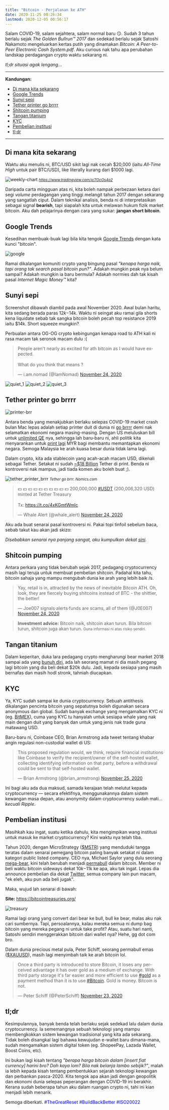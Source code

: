 ```yaml
---
title: "Bitcoin - Perjalanan ke ATH"
date: 2020-11-25 00:26:34
lastmod: 2020-12-05 00:56:17
---
```


Salam COVID-19, salam sejahtera, salam normal baru 😏. Sudah 3 tahun berlalu sejak _The Golden Bullrun&trade; 2017_ dan sedekad berlalu sejak Satoshi Nakamoto mengeluarkan kertas putih yang dinamakan *Bitcoin: A Peer-to-Peer Electronic Cash System.pdf*. Aku curious nak tahu apa perubahan landskap perdagangan crypto waktu sekarang ni.

_tl;dr situasi agak lengang..._

---
**Kandungan:**
- [Di mana kita sekarang](#di-mana-kita-sekarang)
- [Google Trends](#google-trends)
- [Sunyi sepi](#sunyi-sepi)
- [Tether printer go brrrr](#tether-printer-go-brrrr)
- [Shitcoin pumping](#shitcoin-pumping)
- [Tangan titanium](#tangan-titanium)
- [KYC](#kyc)
- [Pembelian institusi](#pembelian-institusi)
- [tl;dr](#tldr)

---

## Di mana kita sekarang
Waktu aku menulis ni, BTC/USD sikit lagi nak cecah $20,000 (iaitu *All-Time High* untuk pair BTC/USD), like literally kurang dari $1000 lagi.

![weekly-chart][weekly-chart]
<small><i><a target="_blank" href="https://www.tradingview.com/x/7OcOs4o2">https://www.tradingview.com/x/7OcOs4o2</a></i></small>

Daripada carta mingguan atas ni, kita boleh nampak perbezaan ketara dari segi _volume_ perdagangan yang tinggi melangit tahun 2017 dengan sekarang yang sangatlah ciput. Dalam teknikal analisis, benda ni di interpretasikan sebagai signal **bearish**, tapi siapalah kita untuk melawan hukum fizik market bitcoin. Aku dah pelajarinya dengan cara yang sukar: **jangan short bitcoin**.

## Google Trends

Kesedihan membuak-buak lagi bila kita tengok [Google Trends][google-trend] dengan kata kunci "bitcoin".

![google][google]

Ramai dikalangan komuniti crypto yang bingung pasal _"kenapa harga naik, tapi orang tak search pasal bitcoin pun?"_. Adakah mungkin peak nya belum sampai? Adakah mungkin ia baru bermula? Adakah normies dah tak kisah pasal _Internet Magic Money&trade;_ kita?

## Sunyi sepi

Screenshot dibawah diambil pada awal November 2020. Awal bulan haritu, kita sedang berada paras $12k-$14k. Waktu ni seingat aku ramai gila shorts kena liquidate sebab tak sangka bitcoin boleh pecah top resistance 2019 iaitu $14k. Short squeeze mungkin?

Perbualan antara OG-OG crypto kebingungan kenapa road to ATH kali ni rasa macam tak seronok macam dulu :(

<blockquote class="twitter-tweet"><p lang="en" dir="ltr">People aren&#39;t nearly as excited for ath bitcoin as I would have expected.<br><br>What do you think that means ?</p>&mdash; i.am.nomad (@IamNomad) <a href="https://twitter.com/IamNomad/status/1331248554132779012?ref_src=twsrc%5Etfw">November 24, 2020</a></blockquote> <script async src="https://platform.twitter.com/widgets.js" charset="utf-8"></script>

![quiet_1][quiet_1]
![quiet_2][quiet_2]
![quiet_3][quiet_3]

## Tether printer go brrrr

![printer-brr][printer-brr]

Antara benda yang menakjubkan berlaku selepas COVID-19 market crash bulan Mac lepas adalah setiap printer duit di dunia ni [go brrrr][brr-money] demi nak selamatkan ekonomi negara masing-masing. Dengan US meluluskan bill untuk [unlimited QE][qe-unlimited] nya, sehingga lah baru-baru ni, ahli politik kita menyarankan untuk [print lagi][print-myr] MYR bagi membantu memantapkan ekonomi negara. Semoga Malaysia ke arah kuasa besar dunia tidak lama lagi.

Dalam crypto, kita ada stablecoin yang acah-acah macam USD, dikenali sebagai Tether. Setakat ni sudah [~$18 Billion][tetherto] Tether di print. Benda ni kontroversi nak mampus, jadi tiada komen aku boleh buat ;).

![tether_printer_brrr][tether_printer_brrr]
<small><i>Tether go brrr. Nomics.com</i></small>

<blockquote class="twitter-tweet"><p lang="en" dir="ltr">💵 💵 💵 💵 💵 💵 💵 💵 💵 💵 200,000,000 <a href="https://twitter.com/hashtag/USDT?src=hash&amp;ref_src=twsrc%5Etfw">#USDT</a> (200,006,320 USD) minted at Tether Treasury<br><br>Tx: <a href="https://t.co/4xKGmtWmIc">https://t.co/4xKGmtWmIc</a></p>&mdash; Whale Alert (@whale_alert) <a href="https://twitter.com/whale_alert/status/1331288595169153026?ref_src=twsrc%5Etfw">November 24, 2020</a></blockquote> <script async src="https://platform.twitter.com/widgets.js" charset="utf-8"></script>

Aku ada buat senarai pasal kontroversi ni. Pakai topi tinfoil sebelum baca, sebab takut kau akan jadi skizo:

_Disebabkan senarai nya panjang sangat, aku kumpulkan dekat [sini][tether-scandal]._

## Shitcoin pumping

Antara perkara yang tidak berubah sejak 2017, pedagang cryptocurrency masih lagi teruja untuk membuat pembelian shitcoin. Padahal kita tahu, bitcoin sahaja yang mampu mengubah dunia ke arah yang lebih baik /s.

<blockquote class="twitter-tweet"><p lang="en" dir="ltr">Yay, retail is in, attracted by the news of inevitable Bitcoin ATH. Oh, look, they are fiercely buying shitcoins instead of BTC - the shittier, the better!</p>&mdash; Joe007 signals·alerts·funds are scams, all of them (@J0E007) <a href="https://twitter.com/J0E007/status/1331133085937758209?ref_src=twsrc%5Etfw">November 24, 2020</a></blockquote> <script async src="https://platform.twitter.com/widgets.js" charset="utf-8"></script>

> **Investment advice:** Bitcoin naik, shitcoin akan turun. Bila bitcoin turun, shitcoin juga akan turun. <small>Guna informasi ni atas risiko sendiri.</small>

## Tangan titanium

Dalam keperitan, duka lara pedagang crypto mengharungi bear market 2018 sampai ada yang [bunuh diri][suicide-1], ada lah seorang mamat ni dia masih pegang lagi bitcoin yang dia beli dekat $20k dulu. Jadi, kepada sesiapa yang masih bernafas dan masih hodl stronk, tahniah diucapkan.

<script async src="https://telegram.org/js/telegram-widget.js?14" data-telegram-post="whalepoolbtc/3369071" data-width="100%" data-userpic="false"></script>

## KYC

Ya, KYC sudah sampai ke dunia cryptocurrency. Sebuah antithesis dikalangan pencinta bitcoin yang sepatutnya boleh digunakan secara anonymous dan global. Sudah banyak exchange yang mengamalkan KYC ni (eg. [BitMEX][bitmex-kyc]), cuma yang KYC tu hanyalah untuk sesiapa whale yang nak main dengan duit yang banyak dan untuk yang jenis nak trade guna matawang USD.

Baru-baru ni, Coinbase CEO, Brian Armstrong ada tweet tentang khabar angin regulasi non-custodial wallet di US:

<blockquote class="twitter-tweet"><p lang="en" dir="ltr">This proposed regulation would, we think, require financial institutions like Coinbase to verify the recipient/owner of the self-hosted wallet, collecting identifying information on that party, before a withdrawal could be sent to that self-hosted wallet.</p>&mdash; Brian Armstrong (@brian_armstrong) <a href="https://twitter.com/brian_armstrong/status/1331745149693566976?ref_src=twsrc%5Etfw">November 25, 2020</a></blockquote> <script async src="https://platform.twitter.com/widgets.js" charset="utf-8"></script>

Ini bagi aku ada dua maksud, samada kerajaan telah melutut kepada cryptocurrency &mdash; secara efektifnya, menggunakannya dalam sistem kewangan masa depan, atau anonymity dalam cryptocurrency sudah mati... *kecuali Ripple*.

## Pembelian institusi

Masihkah kau ingat, suatu ketika dahulu, kita mengimpikan wang institusi untuk masuk ke market cryptocurrency? Kini waktu nya telah tiba.

Tahun 2020, dengan MicroStrategy ([$MSTR][mstr]) yang menduduki tangga teratas dalam senarai pemegang bitcoin paling banyak setakat ni dalam kategori public listed company. CEO nya, Michael Saylor yang dulu seorang [mega-bear][saylor-taik], kini telah berubah menjadi [permabull][saylor-cyberhornet] dalam bitcoin. Member ni beli waktu bitcoin sideways dekat $10k-$11k ke apa, aku tak ingat. Lepas dia announce pembelian dia dekat [Twitter][saylor-beli], semua company lain pun macam, "ek eleh, aku pun ada beli jugak".

Maka, wujud lah senarai di bawah:

**Site:** https://bitcointreasuries.org/

![treasury][treasury]

Ramai lagi orang yang convert dari bear ke bull, bull ke bear, malas aku nak cari sumbernya. Tapi, persoalannya, kalau mereka semua ni dump bag bitcoin yang mereka pegang ni untuk take profit? Atau, suatu hari nanti, Satoshi sendiri menggerakkan bitcoin dari wallet nya? Hehe, gg dot com bro.

Dalam dunia precious metal pula, Peter Schiff, seorang permabull emas ([$XAUUSD][xauusd]), masih lagi menyimbah taik ke arah bitcoin lol.

<blockquote class="twitter-tweet"><p lang="en" dir="ltr">Once a third party is introduced to store Bitcoin, it loses any perceived advantage it has over gold as a medium of exchange. With third party storage it&#39;s far easier and more efficient to use <a href="https://twitter.com/hashtag/gold?src=hash&amp;ref_src=twsrc%5Etfw">#gold</a> as a payment method than it is to use <a href="https://twitter.com/hashtag/Bitcoin?src=hash&amp;ref_src=twsrc%5Etfw">#Bitcoin</a>. Gold is money. Bitcoin is not.</p>&mdash; Peter Schiff (@PeterSchiff) <a href="https://twitter.com/PeterSchiff/status/1330893539094441984?ref_src=twsrc%5Etfw">November 23, 2020</a></blockquote> <script async src="https://platform.twitter.com/widgets.js" charset="utf-8"></script>

## tl;dr

Kesimpulannya, banyak benda telah berlaku sejak sedekad lalu dalam dunia cryptocurrency. Ia sememangnya sebuah teknologi yang mampu membengkokkan sistem kewangan tradisional yang kita ada sekarang. Tidak boleh disangkal lagi bahawa kewujudan e-wallet baru dimana-mana, sudah mengamalkan sistem digital token (eg. ShopeePay, Lazada Wallet, Boost Coins, etc).

Ini bukan lagi kisah tentang *"berapa harga bitcoin dalam [insert fiat currency] harini bro? Dah kaya lom? Bila nak belanja lambo sebijik?"*, malah ia lebih kepada kisah tentang pembentukkan sejarah teknologi kewangan dan perbankan pasca-2020. Kita tengok apa akan jadi dengan geopolitik dan ekonomi dunia selepas peperangan dengan COVID-19 ini berakhir. Kerana sudah beberapa tahun aku dalam ruangan crypto ni, tahi ini kian menjadi lebih menarik.

Semoga diberkati. <span style="color: blue">#TheGreatReset #BuildBackBetter #ISO20022</span>

[suicide-1]: https://finance.yahoo.com/news/chinese-bitcoin-trader-commits-suicide-121816354.html
[google-trend]: https://trends.google.com/trends/explore?date=today%205-y&q=bitcoin
[iamnomad]: https://twitter.com/IamNomad/status/1331248554132779012
[joe007]: https://twitter.com/J0E007/status/1331133085937758209
[whale_alert]: https://twitter.com/whale_alert
[balanceanalysis]: https://twitter.com/BalanceAnalysis
[tetherto]: https://wallet.tether.to/transparency
[saylor-taik]: https://twitter.com/michael_saylor/status/413478389329428480
[saylor-cyberhornet]: https://twitter.com/michael_saylor/status/1307029562321231873
[saylor-beli]: https://twitter.com/michael_saylor/status/1305850568531947520
[schiff-taik]: https://twitter.com/PeterSchiff/status/1330893539094441984
[qe-unlimited]: https://www.marketwatch.com/story/fed-announces-unlimited-qe-and-sets-up-several-new-lending-programs-2020-03-23
[print-myr]: https://www.bfm.my/podcast/morning-run/morning-brief/wan-fayhsal-bnm-should-print-money
[brr-money]: https://brrr.money/
[bitmex-kyc]: https://blog.bitmex.com/announcing-the-bitmex-user-verification-programme/
[tether-scandal]: https://aemxn.xyz/notas/tether-scandal/
[mstr]: https://finance.yahoo.com/quote/MSTR/
[xauusd]: https://www.investing.com/currencies/xau-usd

[weekly-chart]: https://i.imgur.com/1ybocx1.jpg
[google]: https://pbs.twimg.com/media/EnCDs_2XcAA6K1B.jpg
[quiet_1]: https://i.imgur.com/oBQ8osz.jpg
[quiet_2]: https://i.imgur.com/uGiXFtI.jpg
[quiet_3]: https://i.imgur.com/2x2uEC5.jpg
[quiet_4]: https://i.imgur.com/o3qapEF.jpg
[retail_shitcoin]: https://i.imgur.com/whuaQlE.jpg
[strong_hodl_1]: https://i.imgur.com/JQp4KTC.jpg
[strong_hodl_2]: https://i.imgur.com/PWzVhx7.jpg
[tether_printer_brrr]: https://i.imgur.com/liKQlSu.png
[treasury]: https://i.imgur.com/LZYLykX.jpg
[printer-brr]: https://i.imgur.com/pcGNKLw.png
[gov-banning-bitcoin]: https://i.imgur.com/1bohour.png
